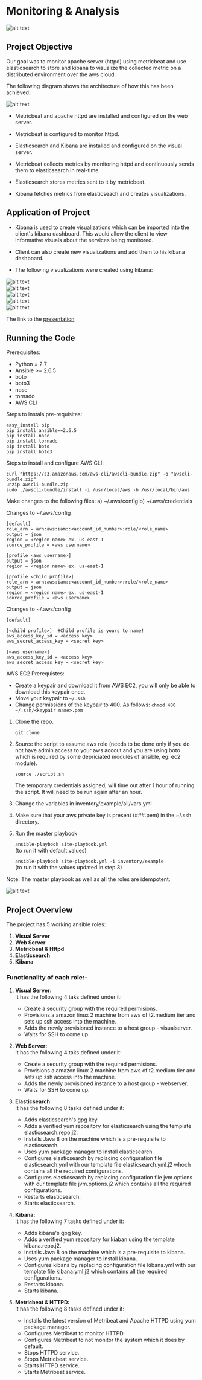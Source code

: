 # Monitoring & Analysis

![alt text](https://github.com/ArshdeepSinghSyal/Zaloni-Assignment-3/blob/features/add_roles_cleaning/Resources/Images/zaloni.jpg)

## Project Objective

Our goal was to monitor apache server (httpd) using metricbeat and use elasticsearch to store and kibana to visualize the collected metric on a distributed environment over the aws cloud.

The following diagram shows the architecture of how this has been achieved:

![alt text](https://github.com/ArshdeepSinghSyal/Zaloni-Assignment-3/blob/features/add_roles_cleaning/Resources/Images/Architecture.png)

- Metricbeat and apache httpd are installed and configured on the web server.

- Metricbeat is configured to monitor httpd.

- Elasticsearch and Kibana are installed and configured on the visual server.

- Metricbeat collects metrics by monitoring httpd and continuously sends them to elasticsearch in real-time.

- Elasticsearch stores metrics sent to it by metricbeat.

- Kibana fetches metrics from elasticseach and creates visualizations.

## Application of Project

- Kibana is used to create visualizations which can be imported into the client's kibana dashboard. This would allow the client to view informative visuals about the services being monitored.

- Client can also create new visualizations and add them to his kibana dashboard.

- The following visualizations were created using kibana:

![alt text](https://github.com/ArshdeepSinghSyal/Zaloni-Assignment-3/blob/features/add_roles_cleaning/Resources/Images/v1.png)
<br>
![alt text](https://github.com/ArshdeepSinghSyal/Zaloni-Assignment-3/blob/features/add_roles_cleaning/Resources/Images/v2.png)
<br>
![alt text](https://github.com/ArshdeepSinghSyal/Zaloni-Assignment-3/blob/features/add_roles_cleaning/Resources/Images/v3.png)
<br>
![alt text](https://github.com/ArshdeepSinghSyal/Zaloni-Assignment-3/blob/features/add_roles_cleaning/Resources/Images/v4.png)
<br>
![alt text](https://github.com/ArshdeepSinghSyal/Zaloni-Assignment-3/blob/features/add_roles_cleaning/Resources/Images/v5.png)

The link to the [presentation](https://github.com/ArshdeepSinghSyal/Zaloni-Assignment-3/blob/features/add_roles_cleaning/Resources/PPT.key)

## Running the Code

Prerequisites:

- Python = 2.7
- Ansible >= 2.6.5
- boto
- boto3
- nose
- tornado
- AWS CLI

Steps to instals pre-requisites:

```shell
easy_install pip
pip install ansible==2.6.5
pip install nose
pip install tornado
pip install boto
pip install boto3
```

Steps to install and configure AWS CLI:
```
curl "https://s3.amazonaws.com/aws-cli/awscli-bundle.zip" -o "awscli-bundle.zip"
unzip awscli-bundle.zip
sudo ./awscli-bundle/install -i /usr/local/aws -b /usr/local/bin/aws
```

Make changes to the following files:
    a) ~/.aws/config
    b) ~/.aws/credentials

Changes to ~/.aws/config
```
[default]
role_arn = arn:aws:iam::<account_id_number>:role/<role_name>
output = json
region = <region name> ex. us-east-1
source_profile = <aws username>

[profile <aws username>]
output = json
region = <region name> ex. us-east-1

[profile <child profile>]
role_arn = arn:aws:iam::<account_id_number>:role/<role_name>
output = json
region = <region name> ex. us-east-1
source_profile = <aws username>
```

Changes to ~/.aws/config
```
[default]

[<child profile>]  #Child profile is yours to name!
aws_access_key_id = <access key>
aws_secret_access_key = <secret key>

[<aws username>]
aws_access_key_id = <access key>
aws_secret_access_key = <secret key>
```

AWS EC2 Prerequistes:

- Create a keypair and download it from AWS EC2, you will only be able to download this keypair once.
- Move your keypair to ```~/.ssh```
- Change permissions of the keypair to 400. As follows:
```chmod 400 ~/.ssh/<keypair name>.pem```


1. Clone the repo.
 
    ```git clone```

2. Source the script to assume aws role (needs to be done only if you do not have admin access to your aws accout and you are using boto which is required by some depriciated modules of ansible, eg: ec2 module).

    ```source ./script.sh```

    The temporary credentials assigned, will time out after 1 hour of running the script. It will need to be run again after an hour.

3. Change the variables in inventory/example/all/vars.yml

4. Make sure that your aws private key is present (###.pem) in the ~/.ssh directory.

5. Run the master playbook

    ```ansible-playbook site-playbook.yml```
    <br>(to run it with default values)

    ```ansible-playbook site-playbook.yml -i inventory/example```
    <br>(to run it with the values updated in step 3)

Note: The master playbook as well as all the roles are idempotent.

![alt text](https://github.com/ArshdeepSinghSyal/Zaloni-Assignment-3/blob/features/add_roles_cleaning/Resources/Images/Playbooksuccess.png)

## Project Overview

The project has 5 working ansible roles:

1. **Visual Server**
2. **Web Server**
3. **Metricbeat & Httpd**
4. **Elasticsearch**
5. **Kibana**

### Functionality of each role:-

1. **Visual Server:**<br>
    It has the following 4 taks defined under it:
    - Create a security group with the required permisions.
    - Provisions a amazon linux 2 machine from aws of t2.medium tier and sets up ssh access into the machine.
    -  Adds the newly provisioned instance to a host group - visualserver.
    - Waits for SSH to come up.

2. **Web Server:**<br>
    It has the following 4 taks defined under it:
    - Create a security group with the required permisions.
    - Provisions a amazon linux 2 machine from aws of t2.medium tier and sets up ssh access into the machine.
    -  Adds the newly provisioned instance to a host group - webserver.
    - Waits for SSH to come up.

3. **Elasticsearch:**<br>
    It has the following 8 tasks defined under it:
    - Adds elasticsearch's gpg key.
    - Adds a verified yum repository for elasticsearch using the template elasticsearch.repo.j2.
    - Installs Java 8 on the machine which is a pre-requisite to elasticsearch.
    - Uses yum package manager to install elasticsearch.
    - Configures elasticsearch by replacing configuration file elasticsearch.yml with our template file elasticsearch.yml.j2 whoch contains all the required configurations.
    - Configures elasticsearch by replacing configuration file jvm.options with our template file jvm.options.j2 which contains all the required configurations.
    - Restarts elasticsearch.
    - Starts elasticsearch.

4. **Kibana:**<br>
    It has the following 7 tasks defined under it:
    - Adds kibana's gpg key.
    - Adds a verified yum repository for kiaban using the template kibana.repo.j2.
    - Installs Java 8 on the machine which is a pre-requisite to kibana.
    - Uses yum package manager to install kibana.
    - Configures kibana by replacing configuration file kibana.yml with our template file kibana.yml.j2 which contains all the required configurations.
    - Restarts kibana.
    - Starts kibana.

5. **Metricbeat & HTTPD:**<br>
    It has the following 8 tasks defined under it:
    - Installs the latest version of Metribeat and Apache HTTPD using yum package manager.
    - Configures Metribeat to monitor HTTPD.
    - Configures Metribeat to not monitor the system which it does by default.
    - Stops HTTPD service.
    - Stops Metricbeat service.
    - Starts HTTPD service.
    - Starts Metribeat service.